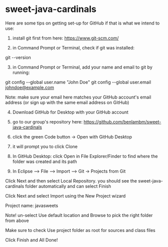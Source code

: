 # sweet-java-cardinals

Here are some tips on getting set-up for GitHub if that is what we intend to use:

1)  install git first from here:  https://www.git-scm.com/

2)  in Command Prompt or Terminal, check if git was installed: 

git --version

3) in Command Prompt or Terminal, add your name and email to git by running: 

git config --global user.name "John Doe"
git config --global user.email johndoe@example.com

Note: make sure your email here matches your GitHub account's email address
(or sign up with the same email address on GitHub)

4) Download GitHub for Desktop with your GitHub account

5) go to our group's repository here:  https://github.com/benlambm/sweet-java-cardinals

6) click the green Code button -> Open with GitHub Desktop

7) it will prompt you to click Clone

8) In GitHub Desktop: click Open in File Explorer/Finder to find where the folder was created and its path

9) In Eclipse --> File --> Import --> Git -> Projects from Git

Click Next and then select Local Repository. you should see the sweet-java-cardinals folder automatically and can select Finish

Click Next and select Import using the New Project wizard

Project name: javasweets

Note! un-select Use default location and Browse to pick the right folder from above

Make sure to check Use project folder as root for sources and class files

Click Finish and All Done!







